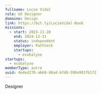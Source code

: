 ```yaml
---
fullname: Lucie Vidal
role: UX Designer
domaine: Design
link: https://bit.ly/LucieVidal-Book
missions:
  - start: 2023-11-20
    end: 2024-12-31
    status: independent
    employer: Pathteck
    startups:
      - ecobalyse
startups:
  - ecobalyse
memberType: autre
uuid: 4eded270-ab68-48ad-bfd8-590a991fb1f2
---
```

Designer